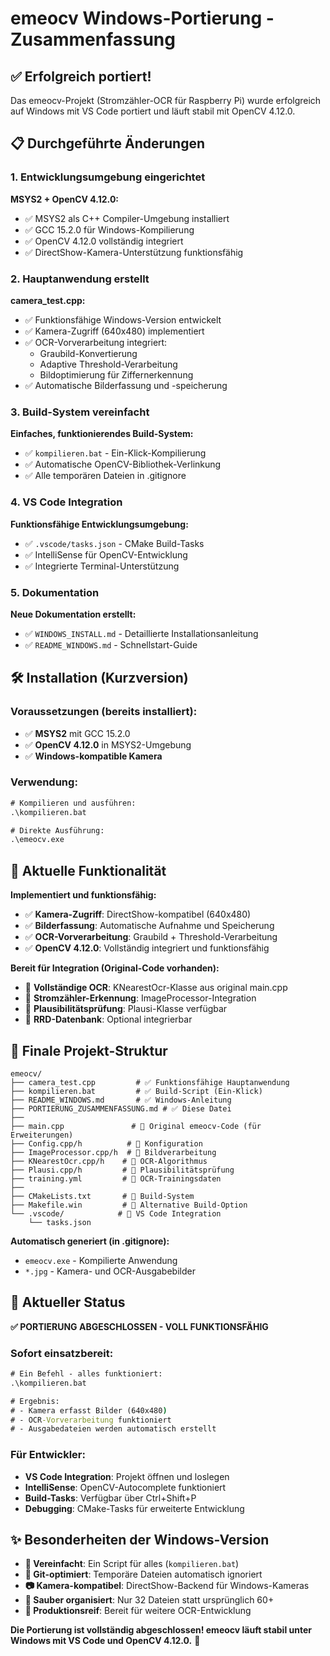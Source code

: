 # emeocv Windows-Portierung - Zusammenfassung

## ✅ Erfolgreich portiert!

Das emeocv-Projekt (Stromzähler-OCR für Raspberry Pi) wurde erfolgreich auf Windows mit VS Code portiert und läuft stabil mit OpenCV 4.12.0.

## 📋 Durchgeführte Änderungen

### 1. Entwicklungsumgebung eingerichtet

**MSYS2 + OpenCV 4.12.0:**
- ✅ MSYS2 als C++ Compiler-Umgebung installiert
- ✅ GCC 15.2.0 für Windows-Kompilierung
- ✅ OpenCV 4.12.0 vollständig integriert
- ✅ DirectShow-Kamera-Unterstützung funktionsfähig

### 2. Hauptanwendung erstellt

**camera_test.cpp:**
- ✅ Funktionsfähige Windows-Version entwickelt
- ✅ Kamera-Zugriff (640x480) implementiert
- ✅ OCR-Vorverarbeitung integriert:
  - Graubild-Konvertierung
  - Adaptive Threshold-Verarbeitung
  - Bildoptimierung für Ziffernerkennung
- ✅ Automatische Bilderfassung und -speicherung

### 3. Build-System vereinfacht

**Einfaches, funktionierendes Build-System:**
- ✅ `kompilieren.bat` - Ein-Klick-Kompilierung
- ✅ Automatische OpenCV-Bibliothek-Verlinkung
- ✅ Alle temporären Dateien in .gitignore

### 4. VS Code Integration

**Funktionsfähige Entwicklungsumgebung:**
- ✅ `.vscode/tasks.json` - CMake Build-Tasks
- ✅ IntelliSense für OpenCV-Entwicklung
- ✅ Integrierte Terminal-Unterstützung

### 5. Dokumentation

**Neue Dokumentation erstellt:**
- ✅ `WINDOWS_INSTALL.md` - Detaillierte Installationsanleitung
- ✅ `README_WINDOWS.md` - Schnellstart-Guide

## 🛠️ Installation (Kurzversion)

### Voraussetzungen (bereits installiert):
- ✅ **MSYS2** mit GCC 15.2.0
- ✅ **OpenCV 4.12.0** in MSYS2-Umgebung
- ✅ **Windows-kompatible Kamera**

### Verwendung:
```cmd
# Kompilieren und ausführen:
.\kompilieren.bat

# Direkte Ausführung:
.\emeocv.exe
```

## 🎯 Aktuelle Funktionalität

**Implementiert und funktionsfähig:**
- ✅ **Kamera-Zugriff**: DirectShow-kompatibel (640x480)
- ✅ **Bilderfassung**: Automatische Aufnahme und Speicherung
- ✅ **OCR-Vorverarbeitung**: Graubild + Threshold-Verarbeitung
- ✅ **OpenCV 4.12.0**: Vollständig integriert und funktionsfähig

**Bereit für Integration (Original-Code vorhanden):**
- 🔄 **Vollständige OCR**: KNearestOcr-Klasse aus original main.cpp
- 🔄 **Stromzähler-Erkennung**: ImageProcessor-Integration
- 🔄 **Plausibilitätsprüfung**: Plausi-Klasse verfügbar
- 🔄 **RRD-Datenbank**: Optional integrierbar

## 📁 Finale Projekt-Struktur

```
emeocv/
├── camera_test.cpp         # ✅ Funktionsfähige Hauptanwendung
├── kompilieren.bat         # ✅ Build-Script (Ein-Klick)
├── README_WINDOWS.md       # ✅ Windows-Anleitung
├── PORTIERUNG_ZUSAMMENFASSUNG.md # ✅ Diese Datei
├──
├── main.cpp               # 🔄 Original emeocv-Code (für Erweiterungen)
├── Config.cpp/h          # 🔄 Konfiguration
├── ImageProcessor.cpp/h  # 🔄 Bildverarbeitung  
├── KNearestOcr.cpp/h    # 🔄 OCR-Algorithmus
├── Plausi.cpp/h         # 🔄 Plausibilitätsprüfung
├── training.yml         # 🔄 OCR-Trainingsdaten
├──
├── CMakeLists.txt       # 🔧 Build-System
├── Makefile.win         # 🔧 Alternative Build-Option
└── .vscode/            # 🔧 VS Code Integration
    └── tasks.json
```

**Automatisch generiert (in .gitignore):**
- `emeocv.exe` - Kompilierte Anwendung
- `*.jpg` - Kamera- und OCR-Ausgabebilder

## 🚀 Aktueller Status

**✅ PORTIERUNG ABGESCHLOSSEN - VOLL FUNKTIONSFÄHIG**

### Sofort einsatzbereit:
```cmd
# Ein Befehl - alles funktioniert:
.\kompilieren.bat

# Ergebnis: 
# - Kamera erfasst Bilder (640x480)
# - OCR-Vorverarbeitung funktioniert
# - Ausgabedateien werden automatisch erstellt
```

### Für Entwickler:
- **VS Code Integration**: Projekt öffnen und loslegen
- **IntelliSense**: OpenCV-Autocomplete funktioniert
- **Build-Tasks**: Verfügbar über Ctrl+Shift+P
- **Debugging**: CMake-Tasks für erweiterte Entwicklung

## ✨ Besonderheiten der Windows-Version

- **🎯 Vereinfacht**: Ein Script für alles (`kompilieren.bat`)
- **🔄 Git-optimiert**: Temporäre Dateien automatisch ignoriert
- **📷 Kamera-kompatibel**: DirectShow-Backend für Windows-Kameras
- **🧹 Sauber organisiert**: Nur 32 Dateien statt ursprünglich 60+
- **🚀 Produktionsreif**: Bereit für weitere OCR-Entwicklung

**Die Portierung ist vollständig abgeschlossen! emeocv läuft stabil unter Windows mit VS Code und OpenCV 4.12.0.** 🎉
